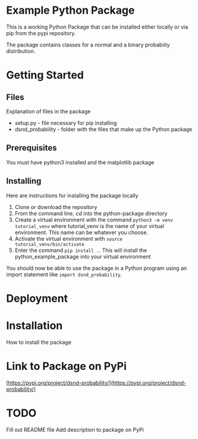 # Example Python Package

This is a working Python Package that can be installed either locally
or via pip from the pypi repository. 

The package contains classes for a normal and a binary probabiity distribution.

# Getting Started

## Files

Explanation of files in the package
* setup.py - file necessary for pip installing
* dsnd_probability - folder with the files that make up the Python package

## Prerequisites

You must have python3 installed and the matplotlib package

## Installing

Here are instructions for installing the package locally

1. Clone or download the repository
2. From the command line, cd into the python-package directory
3. Create a virtual environment with the command `python3 -m venv tutorial_venv` where tutorial_venv is the name of your virtual environment. This name can be whatever you choose.
4. Activate the virtual environment with `source tutorial_venv/bin/activate`
5. Enter the command `pip install .`. This will install the python_example_package into your virtual environment

You should now be able to use the package in a Python program using an import statement like `import dsnd_probability`.

# Deployment



# Installation

How to install the package

# Link to Package on PyPi

[https://pypi.org/project/dsnd-probability/](https://pypi.org/project/dsnd-probability/)


# TODO

Fill out README file
Add description to package on PyPi